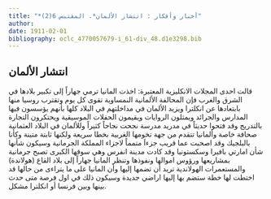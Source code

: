 ```yaml
---
title: "*أخبار وأفكار : انتشار الألمان*. المقتبس 6(2)"
author: 
date: 1911-02-01
bibliography: oclc_4770057679-i_61-div_48.d1e3298.bib
---
```




##  انتشار الألمان 


  قالت  احدى  المجلات الانكليزية المعتبرة: اخذت المانيا ترمي جهاراً إلى تكبير بلادها في الشرق والغرب فإن المحالفة الألمانية النمساوية تقوى كل يوم وتقترب روسيا منها بابتعادها عن انكلترا ويزيد الألمان في مداخلتهم في البلاد كلها بأنهم يؤسسون فيها المدارس والجرائد ويمثلون الروايات ويقيمون الحفلات الموسيقية ويحتكرون التجارة بالتدريج وقد فتحوا حديثاً في مدريد مدرسة نجحت نجاحاً كثيراً وللألمان في البلاد العثمانية صحافة خاصة وألمانيا تتقدم من جهة تخومها الغربية بخطا سريعة ولكنها ثابتة متينة وكأنا بالبلجيك وقد اصحبت عما قريب جزءاَ متمماً لاجزاء المملكة الجرمانية وسيكون شأنها شأن امارتي بافيرا وسكستونيا وقد كادت مدينة انفرس وهي سوقها الكبرى تصبح جرمانية بمشاريعها   ورؤوس اموالها ونفوذها وتنظر المانيا جهاراً إلى بلاد القاع (هولاندة) والمستعمرات الهولاندية تريد أن تضمها إليها وأن المانيا على ما يتراءى من حالها قد اختطت لها خطة ستضم بها إليها اراضي جديدة وسيكون ذلك في اول فرصة متى حدث بينها وبين فرنسا أو انكلترا مشكل. 
